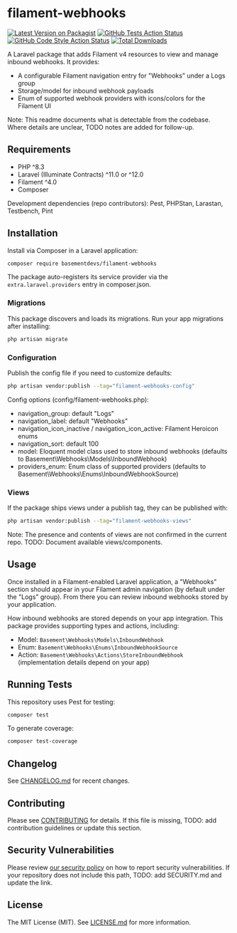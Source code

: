# filament-webhooks

[![Latest Version on Packagist](https://img.shields.io/packagist/v/basementdevs/filament-webhooks.svg?style=flat-square)](https://packagist.org/packages/basementdevs/filament-webhooks)
[![GitHub Tests Action Status](https://img.shields.io/github/actions/workflow/status/basementdevs/filament-webhooks/run-tests.yml?branch=main&label=tests&style=flat-square)](https://github.com/basementdevs/filament-webhooks/actions?query=workflow%3Arun-tests+branch%3Amain)
[![GitHub Code Style Action Status](https://img.shields.io/github/actions/workflow/status/basementdevs/filament-webhooks/fix-php-code-style-issues.yml?branch=main&label=code%20style&style=flat-square)](https://github.com/basementdevs/filament-webhooks/actions?query=workflow%3A"Fix+PHP+code+style+issues"+branch%3Amain)
[![Total Downloads](https://img.shields.io/packagist/dt/basementdevs/filament-webhooks.svg?style=flat-square)](https://packagist.org/packages/basementdevs/filament-webhooks)

A Laravel package that adds Filament v4 resources to view and manage inbound webhooks. It provides:
- A configurable Filament navigation entry for "Webhooks" under a Logs group
- Storage/model for inbound webhook payloads
- Enum of supported webhook providers with icons/colors for the Filament UI

Note: This readme documents what is detectable from the codebase. Where details are unclear, TODO notes are added for follow-up.

## Requirements
- PHP ^8.3
- Laravel (Illuminate Contracts) ^11.0 or ^12.0
- Filament ^4.0
- Composer

Development dependencies (repo contributors): Pest, PHPStan, Larastan, Testbench, Pint

## Installation
Install via Composer in a Laravel application:

```bash
composer require basementdevs/filament-webhooks
```

The package auto-registers its service provider via the `extra.laravel.providers` entry in composer.json.

### Migrations
This package discovers and loads its migrations. Run your app migrations after installing:

```bash
php artisan migrate
```

### Configuration
Publish the config file if you need to customize defaults:

```bash
php artisan vendor:publish --tag="filament-webhooks-config"
```

Config options (config/filament-webhooks.php):
- navigation_group: default "Logs"
- navigation_label: default "Webhooks"
- navigation_icon_inactive / navigation_icon_active: Filament Heroicon enums
- navigation_sort: default 100
- model: Eloquent model class used to store inbound webhooks (defaults to Basement\Webhooks\Models\InboundWebhook)
- providers_enum: Enum class of supported providers (defaults to Basement\Webhooks\Enums\InboundWebhookSource)

### Views
If the package ships views under a publish tag, they can be published with:

```bash
php artisan vendor:publish --tag="filament-webhooks-views"
```

Note: The presence and contents of views are not confirmed in the current repo. TODO: Document available views/components.

## Usage
Once installed in a Filament-enabled Laravel application, a "Webhooks" section should appear in your Filament admin navigation (by default under the "Logs" group). From there you can review inbound webhooks stored by your application.

How inbound webhooks are stored depends on your app integration. This package provides supporting types and actions, including:
- Model: `Basement\Webhooks\Models\InboundWebhook`
- Enum: `Basement\Webhooks\Enums\InboundWebhookSource` 
- Action: `Basement\Webhooks\Actions\StoreInboundWebhook` (implementation details depend on your app)


## Running Tests
This repository uses Pest for testing:

```bash
composer test
```

To generate coverage:

```bash
composer test-coverage
```

## Changelog
See [CHANGELOG.md](CHANGELOG.md) for recent changes.

## Contributing
Please see [CONTRIBUTING](CONTRIBUTING.md) for details. If this file is missing, TODO: add contribution guidelines or update this section.

## Security Vulnerabilities
Please review [our security policy](../../security/policy) on how to report security vulnerabilities. If your repository does not include this path, TODO: add SECURITY.md and update the link.

## License
The MIT License (MIT). See [LICENSE.md](LICENSE.md) for more information.
